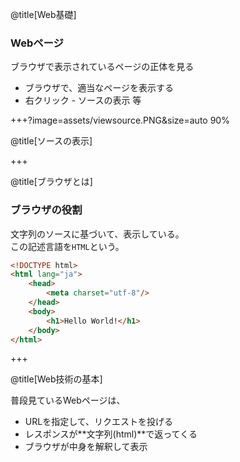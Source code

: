@title[Web基礎]

### Webページ

ブラウザで表示されているページの正体を見る

<ul>
<li class="fragment">ブラウザで、適当なページを表示する</li>
<li class="fragment">右クリック - ソースの表示 等</li>
</ul>

+++?image=assets/viewsource.PNG&size=auto 90%

@title[ソースの表示]

+++

@title[ブラウザとは]

### ブラウザの役割
文字列のソースに基づいて、表示している。  
この記述言語を`HTML`という。

```html
<!DOCTYPE html>
<html lang="ja">
    <head>
        <meta charset="utf-8"/>
    </head>
    <body>
        <h1>Hello World!</h1>
    </body>
</html>
```

+++

@title[Web技術の基本]

普段見ているWebページは、

<ul>
<li class="fragment">URLを指定して、リクエストを投げる</li>
<li class="fragment">レスポンスが**文字列(html)**で返ってくる</li>
<li class="fragment">ブラウザが中身を解釈して表示</li>
</ul>